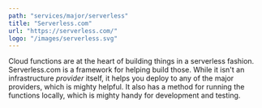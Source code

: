 ```yaml
---
path: "services/major/serverless"
title: "Serverless.com"
url: "https://serverless.com/"
logo: "/images/serverless.svg"
---
```


Cloud functions are at the heart of building things in a serverless fashion. Serverless.com is a framework for helping build those. While it isn't an infrastructure _provider_ itself, it helps you deploy to any of the major providers, which is mighty helpful. It also has a method for running the functions locally, which is mighty handy for development and testing.
